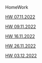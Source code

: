 HomeWork

[HW 07.11.2022](<https://St-ton.github.io/JavaScript/HomeWork/hw0711>)
<br/>

[HW 09.11.2022](<https://St-ton.github.io/JavaScript/HomeWork/hw0911>)
<br/>

[HW 16.11.2022](<https://St-ton.github.io/JavaScript/HomeWork/hw1611>)
<br/>

[HW 26.11.2022](<https://St-ton.github.io/JavaScript/HomeWork/hw2611>)
<br/>

[HW 03.12.2022](<https://St-ton.github.io/JavaScript/HomeWork/hw0212>)
<br/>